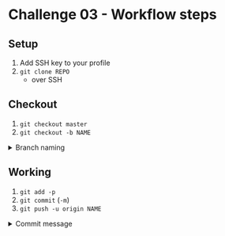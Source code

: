 # Challenge 03 - Workflow steps



## Setup

1. Add SSH key to your profile
2. `git clone REPO`
    - over SSH


## Checkout


1. `git checkout master`
2. `git checkout -b NAME`

<details><summary>Branch naming</summary>
<p>

- feat-some-keywords
- bug-some-keywords
- task-some-keywords

</p>
</details>


## Working

1. `git add -p`
2. `git commit` (`-m`)
3. `git push -u origin NAME`

<details><summary>Commit message</summary>
<p>

- 1 line: summary
- 2 line: empty
- 3 line: details
- max 72 chars in every line
- message in Past Simple: Added, changed, removed

</p>
</details>

